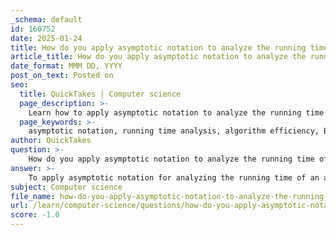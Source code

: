 ```yaml
---
_schema: default
id: 160752
date: 2025-01-24
title: How do you apply asymptotic notation to analyze the running time of an algorithm?
article_title: How do you apply asymptotic notation to analyze the running time of an algorithm?
date_format: MMM DD, YYYY
post_on_text: Posted on
seo:
  title: QuickTakes | Computer science
  page_description: >-
    Learn how to apply asymptotic notation to analyze the running time of algorithms, including steps like identifying basic operations, expressing running time, using recurrence relations, and classifying with Big O, Big Omega, and Big Theta notations.
  page_keywords: >-
    asymptotic notation, running time analysis, algorithm efficiency, Big O notation, Big Omega notation, Big Theta notation, recurrence relations, basic operations, input size, algorithm performance, growth rates
author: QuickTakes
question: >-
    How do you apply asymptotic notation to analyze the running time of an algorithm?
answer: >-
    To apply asymptotic notation for analyzing the running time of an algorithm, you can follow these steps:\n\n1. **Identify the Basic Operations**: Determine the fundamental operations of the algorithm that significantly contribute to its running time. This could be comparisons in sorting algorithms, additions in numerical algorithms, or any other operation that is repeated frequently.\n\n2. **Express the Running Time**: Write a mathematical expression that describes the running time of the algorithm in terms of the input size, typically denoted as $ n $. This expression may involve counting the number of basic operations performed as a function of $ n $.\n\n3. **Use Recurrence Relations for Recursive Algorithms**: If the algorithm is recursive, you can express its running time using a recurrence relation. For example, the running time \( T(n) \) of a recursive algorithm might be defined as:\n   $$\n   T(n) = a \cdot T\left(\frac{n}{b}\right) + f(n)\n   $$\n   where $ a $ is the number of subproblems, $ b $ is the factor by which the problem size is reduced, and \( f(n) \) is the cost of dividing the problem and combining the results.\n\n4. **Classify Using Asymptotic Notation**: Once you have the running time expressed, classify it using asymptotic notations:\n   - **Big O Notation** ($ O $): Describes an upper bound on the running time, providing a worst-case scenario. For example, if an algorithm runs in at most $ 3n^2 + 2n + 1 $ time, it can be expressed as \( O(n^2) \).\n   - **Big Omega Notation** ($ \Omega $): Describes a lower bound, indicating the best-case scenario.\n   - **Big Theta Notation** ($ \Theta $): Indicates a tight bound, meaning the running time grows at the same rate in both upper and lower bounds.\n\n5. **Analyze Growth Rates**: Compare the growth rates of different algorithms using these notations. This allows you to predict how the algorithms will perform as the input size increases, without being influenced by constant factors or lower-order terms.\n\n6. **Consider Edge Cases**: Analyze the algorithm's performance for edge cases, such as very small or very large inputs, to ensure that the asymptotic analysis holds true across different scenarios.\n\nBy following these steps, you can effectively apply asymptotic notation to analyze and compare the running time of algorithms, providing insights into their efficiency and scalability as input sizes grow.
subject: Computer science
file_name: how-do-you-apply-asymptotic-notation-to-analyze-the-running-time-of-an-algorithm.md
url: /learn/computer-science/questions/how-do-you-apply-asymptotic-notation-to-analyze-the-running-time-of-an-algorithm
score: -1.0
---
```


&nbsp;